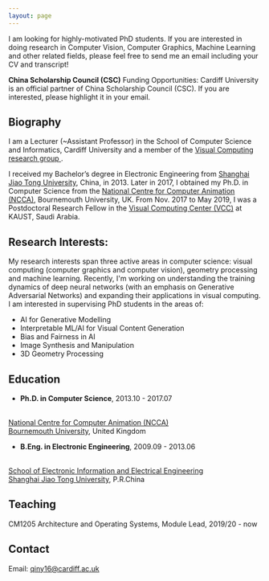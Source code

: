 ```yaml
---
layout: page
---
```


I am looking for highly-motivated PhD students. If you are interested in doing research in Computer Vision, Computer Graphics, Machine Learning and other related fields, please feel free to send me an email including your CV and transcript!

**China Scholarship Council (CSC)** Funding Opportunities: Cardiff University is an official partner of China Scholarship Council (CSC). If you are interested, please highlight it in your email.

## Biography

I am a Lecturer (~Assistant Professor) in the School of Computer Science and Informatics, Cardiff University and a member of the <a href="https://www.cardiff.ac.uk/computer-science/research/groups/visual-computing" target="_blank">Visual Computing research group </a>.

I received my Bachelor’s degree in Electronic Engineering from <a href="http://www.sjtu.edu.cn/" target="_blank">Shanghai Jiao Tong University</a>, China, in 2013. Later in 2017, I obtained my Ph.D. in Computer Science from the <a href="https://ncca.bournemouth.ac.uk/" target="_blank">National Centre for Computer Animation (NCCA)</a>, Bournemouth University, UK. From Nov. 2017 to May 2019, I was a Postdoctoral Research Fellow in the <a href="https://vcc.kaust.edu.sa/" target="_blank">Visual Computing Center (VCC)</a> at KAUST, Saudi Arabia.

## Research Interests:

My research interests span three active areas in computer science: visual computing (computer graphics and computer vision), geometry processing and machine learning. Recently, I'm working on understanding the training dynamics of deep neural networks (with an emphasis on Generative Adversarial Networks) and expanding their applications in visual computing. I am interested in supervising PhD students in the areas of:
- AI for Generative Modelling
- Interpretable ML/AI for Visual Content Generation
- Bias and Fairness in AI
- Image Synthesis and Manipulation
- 3D Geometry Processing

## Education

- __Ph.D. in Computer Science__, 2013.10 - 2017.07
<br/>
<a href="https://ncca.bournemouth.ac.uk/" target="_blank">National Centre for Computer Animation (NCCA)</a>
<br/>
<a href="https://www1.bournemouth.ac.uk/" target="_blank">Bournemouth University</a>, United Kingdom

- __B.Eng. in Electronic Engineering__, 2009.09 - 2013.06
<br/>
<a href="https://www.seiee.sjtu.edu.cn/" target="_blank">School of Electronic Information and Electrical Engineering</a>
<br/>
<a href="http://www.sjtu.edu.cn/" target="_blank">Shanghai Jiao Tong University</a>, P.R.China

## Teaching

CM1205 Architecture and Operating Systems, Module Lead, 2019/20 - now

## Contact
Email: qiny16@cardiff.ac.uk
<br/>
